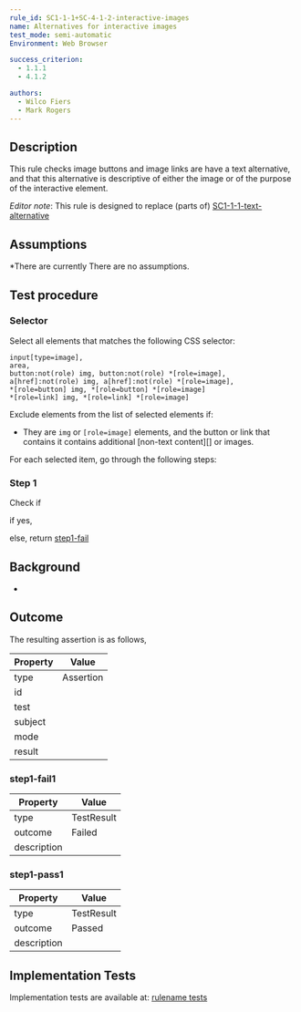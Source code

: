 ```yaml
---
rule_id: SC1-1-1+SC-4-1-2-interactive-images
name: Alternatives for interactive images
test_mode: semi-automatic
Environment: Web Browser

success_criterion:
  - 1.1.1
  - 4.1.2

authors:
  - Wilco Fiers
  - Mark Rogers
---
```


## Description

This rule checks image buttons and image links are have a text alternative, and that this alternative is descriptive of either the image or of the purpose of the interactive element.

_Editor note_: This rule is designed to replace (parts of) [SC1-1-1-text-alternative](/rules/SC1-1-1-text-alternative.html)

## Assumptions

\*There are currently There are no assumptions.

## Test procedure

### Selector

Select all elements that matches the following CSS selector:

    input[type=image],
    area,
    button:not(role) img, button:not(role) *[role=image],
    a[href]:not(role) img, a[href]:not(role) *[role=image],
    *[role=button] img, *[role=button] *[role=image]
    *[role=link] img, *[role=link] *[role=image]

Exclude elements from the list of selected elements if:

- They are `img` or `[role=image]` elements, and the button or link that contains it contains additional [non-text content][] or images.

For each selected item, go through the following steps:

### Step 1

Check if

if yes,

else, return [step1-fail](#step1-fail)

## Background

-

## Outcome

The resulting assertion is as follows,

| Property | Value     |
| -------- | --------- |
| type     | Assertion |
| id       |
| test     |
| subject  |
| mode     |
| result   |

### step1-fail1

| Property    | Value      |
| ----------- | ---------- |
| type        | TestResult |
| outcome     | Failed     |
| description |

### step1-pass1

| Property    | Value      |
| ----------- | ---------- |
| type        | TestResult |
| outcome     | Passed     |
| description |

## Implementation Tests

Implementation tests are available at: [rulename tests]()
